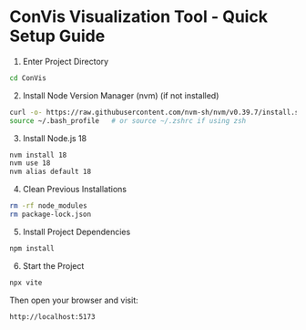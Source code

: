 # ConVis Visualization Tool - Quick Setup Guide

1. Enter Project Directory
```bash
cd ConVis
```

2. Install Node Version Manager (nvm) (if not installed)
```bash
curl -o- https://raw.githubusercontent.com/nvm-sh/nvm/v0.39.7/install.sh | bash
source ~/.bash_profile   # or source ~/.zshrc if using zsh
```

3. Install Node.js 18
```bash
nvm install 18
nvm use 18
nvm alias default 18
```

4. Clean Previous Installations
```bash
rm -rf node_modules
rm package-lock.json
```

5. Install Project Dependencies
```bash
npm install
```

6. Start the Project
```bash
npx vite
```

Then open your browser and visit:
```
http://localhost:5173
```

